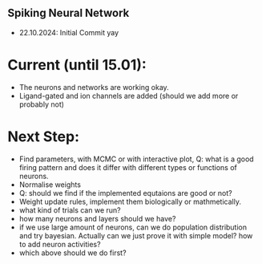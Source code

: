 ## Spiking Neural Network

- 22.10.2024: Initial Commit
    yay

# Current (until 15.01): 
- The neurons and networks are working okay.
- Ligand-gated and ion channels are added (should we add more or probably not)

# Next Step:
- Find parameters, with MCMC or with interactive plot, Q: what is a good firing pattern and does it differ with different types or functions of neurons.
- Normalise weights
- Q: should we find if the implemented equtaions are good or not?
- Weight update rules, implement them biologically or mathmetically.
- what kind of trials can we run?
- how many neurons and layers should we have?
- if we use large amount of neurons, can we do population distribution and try bayesian. Actually can we just prove it with simple model? how to add neuron activities? 
- which above should we do first?

